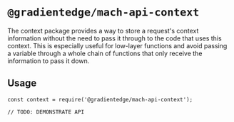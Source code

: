 # `@gradientedge/mach-api-context`

The context package provides a way to store a request's context information without the need to pass it through to
the code that uses this context. This is especially useful for low-layer functions and avoid passing a variable through
a whole chain of functions that only receive the information to pass it down.

## Usage

```
const context = require('@gradientedge/mach-api-context');

// TODO: DEMONSTRATE API
```
